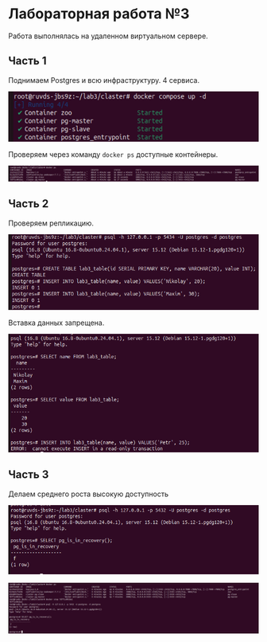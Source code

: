 # Лабораторная работа №3

Работа выполнялась на удаленном виртуальном сервере. 

## Часть 1

Поднимаем Postgres и всю инфраструктуру. 4 сервиса. 

![stage-1](img/stage-1-infra.png)

Проверяем через команду `docker ps` доступные контейнеры.

![stage-1](img/stage-1-imfra-2.png)

## Часть 2

Проверяем репликацию.

![](img/stage-2-1.png)

Вставка данных запрещена.

![](img/stage-2-2.png)

## Часть 3

Делаем среднего роста высокую доступность

![](img/stage-3-1.png)

![](img/stage-3-2.png)
